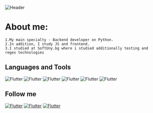 ![Header](https://github.com/Vladimir-Strelec/vladimir-strelec/blob/main/assets/HeaderBG-1-1.gif)

# About me: 
    1.My main specialty - Backend developer on Python.
    2.In addition, I study JS and frontend.
    3.I studied at SoftUny.bg where i studied additionally testing and regex technologies

## Languages and Tools
![Flutter](https://img.shields.io/badge/-Python-000000?style=for-the-badge&logo=python)
![Flutter](https://img.shields.io/badge/-JS-000000?style=for-the-badge&logo=javascript&logoColor=ffff00)
![Flutter](https://img.shields.io/badge/-Django-000000?style=for-the-badge&logo=django&logoColor=1aff1a)
![Flutter](https://img.shields.io/badge/-Docker-000000?style=for-the-badge&logo=docker)
![Flutter](https://img.shields.io/badge/-Sqlite-000000?style=for-the-badge&logo=sqlite&logoColor=165cff)
![Flutter](https://img.shields.io/badge/-SQL-000000?style=for-the-badge&logo=mysql&logoColor=ffffff)

## Follow me
[![Flutter](https://img.shields.io/badge/-Facebook-000000?style=for-the-badge&logo=facebook)](https://www.facebook.com/profile.php?id=100011897822183)
[![Flutter](https://img.shields.io/badge/-Instagram-000000?style=for-the-badge&logo=instagram&logoColor=ff0066)](https://instagram.com/vladi_strelec?igshid=YmMyMTA2M2Y=)
[![Flutter](https://img.shields.io/badge/-Telegram-000000?style=for-the-badge&logo=telegram)](https://web.telegram.org/z/)
